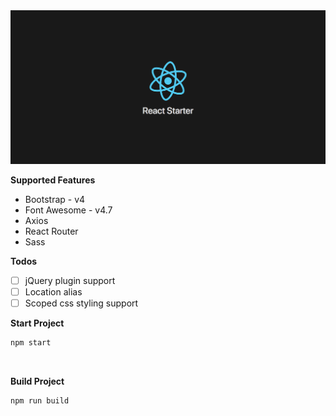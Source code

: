 <center>
    <img src="cover.png">
</center> 

**Supported Features**
- Bootstrap - v4
- Font Awesome - v4.7
- Axios
- React Router
- Sass

**Todos**

- [ ] jQuery plugin support
- [ ] Location alias
- [ ] Scoped css styling support

**Start Project**
```bash
npm start
```

<br />

**Build Project**
```bash
npm run build
```


